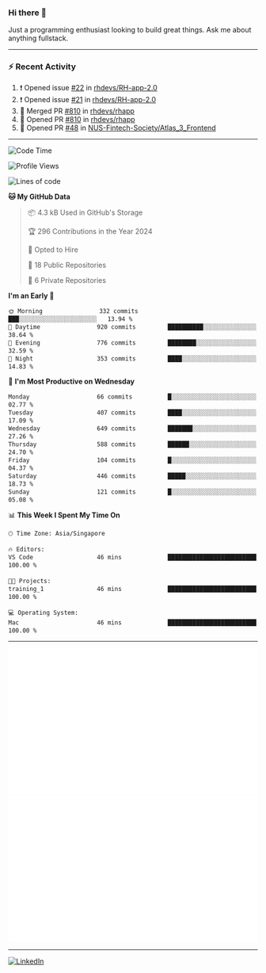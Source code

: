 ### Hi there 👋

<!--
**gnimnix/gnimnix** is a ✨ _special_ ✨ repository because its `README.md` (this file) appears on your GitHub profile.

Here are some ideas to get you started:

- 🔭 I’m currently working on ...
- 🌱 I’m currently learning ...
- 👯 I’m looking to collaborate on ...
- 🤔 I’m looking for help with ...
- 💬 Ask me about ...
- 📫 How to reach me: ...
- 😄 Pronouns: ...
- ⚡ Fun fact: ...
-->

Just a programming enthusiast looking to build great things. Ask me about anything fullstack.

---


### :zap: Recent Activity

<!--START_SECTION:activity-->
1. ❗ Opened issue [#22](https://github.com/rhdevs/RH-app-2.0/issues/22) in [rhdevs/RH-app-2.0](https://github.com/rhdevs/RH-app-2.0)
2. ❗ Opened issue [#21](https://github.com/rhdevs/RH-app-2.0/issues/21) in [rhdevs/RH-app-2.0](https://github.com/rhdevs/RH-app-2.0)
3. 🎉 Merged PR [#810](https://github.com/rhdevs/rhapp/pull/810) in [rhdevs/rhapp](https://github.com/rhdevs/rhapp)
4. 💪 Opened PR [#810](https://github.com/rhdevs/rhapp/pull/810) in [rhdevs/rhapp](https://github.com/rhdevs/rhapp)
5. 💪 Opened PR [#48](https://github.com/NUS-Fintech-Society/Atlas_3_Frontend/pull/48) in [NUS-Fintech-Society/Atlas_3_Frontend](https://github.com/NUS-Fintech-Society/Atlas_3_Frontend)
<!--END_SECTION:activity-->

---

<!--START_SECTION:waka-->
![Code Time](http://img.shields.io/badge/Code%20Time-95%20hrs%2022%20mins-blue)

![Profile Views](http://img.shields.io/badge/Profile%20Views-0-blue)

![Lines of code](https://img.shields.io/badge/From%20Hello%20World%20I%27ve%20Written-621.7%20thousand%20lines%20of%20code-blue)

**🐱 My GitHub Data** 

> 📦 4.3 kB Used in GitHub's Storage 
 > 
> 🏆 296 Contributions in the Year 2024
 > 
> 💼 Opted to Hire
 > 
> 📜 18 Public Repositories 
 > 
> 🔑 6 Private Repositories 
 > 
**I'm an Early 🐤** 

```text
🌞 Morning                332 commits         ███░░░░░░░░░░░░░░░░░░░░░░   13.94 % 
🌆 Daytime                920 commits         ██████████░░░░░░░░░░░░░░░   38.64 % 
🌃 Evening                776 commits         ████████░░░░░░░░░░░░░░░░░   32.59 % 
🌙 Night                  353 commits         ████░░░░░░░░░░░░░░░░░░░░░   14.83 % 
```
📅 **I'm Most Productive on Wednesday** 

```text
Monday                   66 commits          █░░░░░░░░░░░░░░░░░░░░░░░░   02.77 % 
Tuesday                  407 commits         ████░░░░░░░░░░░░░░░░░░░░░   17.09 % 
Wednesday                649 commits         ███████░░░░░░░░░░░░░░░░░░   27.26 % 
Thursday                 588 commits         ██████░░░░░░░░░░░░░░░░░░░   24.70 % 
Friday                   104 commits         █░░░░░░░░░░░░░░░░░░░░░░░░   04.37 % 
Saturday                 446 commits         █████░░░░░░░░░░░░░░░░░░░░   18.73 % 
Sunday                   121 commits         █░░░░░░░░░░░░░░░░░░░░░░░░   05.08 % 
```


📊 **This Week I Spent My Time On** 

```text
🕑︎ Time Zone: Asia/Singapore

🔥 Editors: 
VS Code                  46 mins             █████████████████████████   100.00 % 

🐱‍💻 Projects: 
training_1               46 mins             █████████████████████████   100.00 % 

💻 Operating System: 
Mac                      46 mins             █████████████████████████   100.00 % 
```


<!--END_SECTION:waka-->

---

<img src="https://github.com/gnimnix/github-stats-transparent/blob/output/generated/overview.svg" /><img src="https://github.com/gnimnix/github-stats-transparent/blob/output/generated/languages.svg" />


---

<a href="https://www.linkedin.com/in/xmluu/" target="_blank"><img src="https://img.shields.io/badge/LinkedIn-%230077B5.svg?&style=flat-square&logo=linkedin&logoColor=white" alt="LinkedIn"></a>
